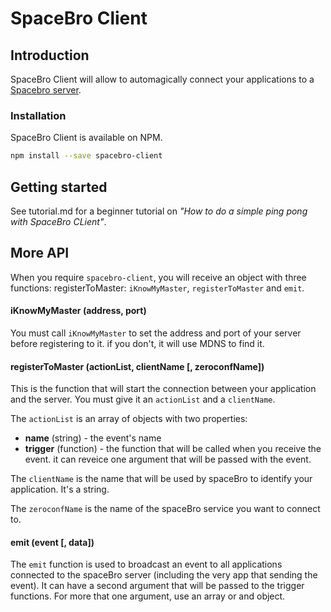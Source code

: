 # SpaceBro Client

## Introduction

SpaceBro Client will allow to automagically connect your applications to a [Spacebro server](https://github.com/soixantecircuits/spacebro).

### Installation

SpaceBro Client is available on NPM.
```bash
npm install --save spacebro-client
```

## Getting started

See tutorial.md for a beginner tutorial on *"How to do a simple ping pong with SpaceBro CLient"*.

## More API
When you require `spacebro-client`, you will receive an object with three functions: registerToMaster: `iKnowMyMaster`, `registerToMaster` and `emit`.

#### iKnowMyMaster (address, port)
You must call `iKnowMyMaster` to set the address and port of your server before registering to it. if you don't, it will use MDNS to find it.

#### registerToMaster (actionList, clientName [, zeroconfName])
This is the function that will start the connection between your application and the server. You must give it an `actionList` and a `clientName`.

The `actionList` is an array of objects with two properties:
- **name** (string) - the event's name
- **trigger** (function) - the function that will be called when you receive the event. it can reveice one argument that will be passed with the event.

The `clientName` is the name that will be used by spaceBro to identify your application. It's a string.

The `zeroconfName` is the name of the spaceBro service you want to connect to.

#### emit (event [, data])
The `emit` function is used to broadcast an event to all applications connected to the spaceBro server (including the very app that sending the event). It can have a second argument that will be passed to the trigger functions. For more that one argument, use an array or and object.
